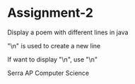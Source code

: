# Assignment-2
Display a poem with different lines in java

"\n" is used to create a new line

If want to display "\n", use "\\n"

Serra AP Computer Science
